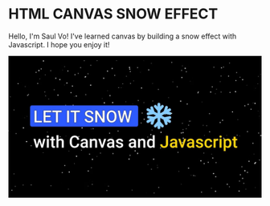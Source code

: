 # HTML CANVAS SNOW EFFECT

Hello, I'm Saul Vo! I've learned canvas by building a snow effect with Javascript. I hope you enjoy it!

![Snow Effect](/docs/image.jpg "Snow Effect")

